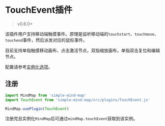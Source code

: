 # TouchEvent插件

> v0.6.0+

该插件用户支持移动端触摸事件。原理是监听移动端的`touchstart`、`touchmove`、`touchend`事件，然后派发对应的鼠标事件。

目前支持单指触摸移动画布、点击激活节点，双指缩放画布，单指双击复位和编辑节点。

配置请参考[实例化选项](../api/constructor/constructor-options.html#_8-touchevent插件)。

## 注册

```js
import MindMap from 'simple-mind-map'
import TouchEvent from 'simple-mind-map/src/plugins/TouchEvent.js'

MindMap.usePlugin(TouchEvent)
```

注册完且实例化`MindMap`后可通过`mindMap.touchEvent`获取到该实例。